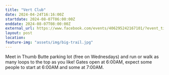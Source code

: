 ```yaml
---
title: "Vert Club"
date: 2024-04-24T16:16:00Z
startdate: 2024-08-07T06:00:00Z
enddate: 2024-08-07T08:00:00Z
external_url: https://www.facebook.com/events/406295242167101/?event_time_id=406295272167098
layout: post
location: 
feature-img: "assets/img/big-trail.jpg"
---
```


Meet in Thumb Butte parking lot (free on Wednesdays) and run or walk as many loops to the top as you like!  Gates open at 6&#58;00AM, expect some people to start at 6&#58;00AM and some at 7&#58;00AM. <br>
  <br>
  
